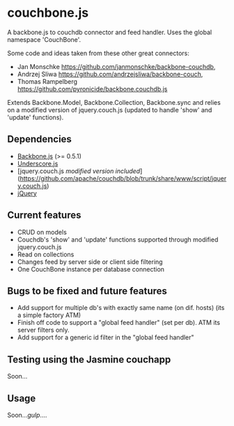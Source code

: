 
couchbone.js
============

A backbone.js to couchdb connector and feed handler.  Uses the global namespace 'CouchBone'.

Some code and ideas taken from these other great connectors:

* Jan Monschke https://github.com/janmonschke/backbone-couchdb,
* Andrzej Sliwa https://github.com/andrzejsliwa/backbone-couch,
* Thomas Rampelberg https://github.com/pyronicide/backbone.couchdb.js


Extends Backbone.Model, Backbone.Collection, Backbone.sync and relies on a modified version
of jquery.couch.js (updated to handle 'show' and 'update' functions).
  
Dependencies
------------

* [Backbone.js](https://github.com/documentcloud/backbone) (>= 0.5.1)
* [Underscore.js](https://github.com/documentcloud/underscore)
* [jquery.couch.js *modified version included*] (https://github.com/apache/couchdb/blob/trunk/share/www/script/jquery.couch.js)
* [jQuery](http://www.jquery.com/)

Current features
----------------

- CRUD on models
- Couchdb's 'show' and 'update' functions supported through modified jquery.couch.js
- Read on collections
- Changes feed by server side or client side filtering
- One CouchBone instance per database connection


Bugs to be fixed and future features
--------------------------------------

- Add support for multiple db's with exactly same name (on dif. hosts) (its a simple factory ATM)
- Finish off code to support a "global feed handler" (set per db).  ATM its server filters only.
- Add support for a generic id filter in the "global feed handler"


Testing using the Jasmine couchapp
----------------------------------

Soon...


Usage
-----

Soon...*gulp*....

